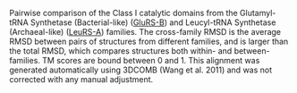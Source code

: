 Pairwise comparison of the Class I catalytic domains from the Glutamyl-tRNA Synthetase (Bacterial-like) (<a href='/class1/glu1'>GluRS-B</a>) and Leucyl-tRNA Synthetase (Archaeal-like) (<a href='/class1/leu2'>LeuRS-A</a>) families. 
	The cross-family RMSD is the average RMSD between pairs of structures from different families, and is
	 larger than the total RMSD, which compares structures both within- and between-families. TM scores are bound between 0 and 1. 
	 This alignment was generated automatically using 3DCOMB (Wang et al. 2011) and was not corrected with any manual adjustment.
